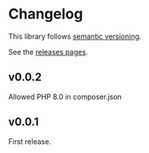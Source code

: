 # Changelog
This library follows [semantic versioning](https://semver.org).

See the [releases pages](https://github.com/artyuum/request-dto-mapper-bundle/releases).

## v0.0.2
Allowed PHP 8.0 in composer.json

## v0.0.1
First release.
